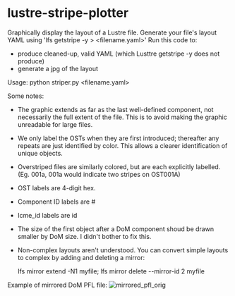 # lustre-stripe-plotter
Graphically display the layout of a Lustre file.
Generate your file's layout YAML using 'lfs getstripe -y <filename> > <filename.yaml>'
Run this code to:
- produce cleaned-up, valid YAML (which Lusttre getstripe -y does not produce)
- generate a jpg of the layout

Usage:
  python striper.py <filename.yaml>

Some notes:
- The graphic extends as far as the last well-defined component, not necessarily the full extent of the file. This is to avoid making the graphic unreadable for large files.
- We only label the OSTs when they are first introduced; thereafter any repeats are just identified by color. This allows a clearer identification of unique objects.
- Overstriped files are similarly colored, but are each explicitly labelled. (Eg. 001a, 001a would indicate two stripes on OST001A)
- OST labels are 4-digit hex.
- Component ID labels are #<id>
- lcme_id labels are id<id>
- The size of the first object after a DoM component shoud be drawn smaller by DoM size. I didn't bother to fix this.
- Non-complex layouts aren't understood. You can convert simple layouts to complex by adding and deleting a mirror:

  lfs mirror extend -N1 myfile; lfs mirror delete --mirror-id 2 myfile
  
Example of mirrored DoM PFL file:
  ![mirrored_pfl_orig](https://media.github.hpe.com/user/38993/files/f72bf8e5-3b9d-4c37-ae00-51321a6fb1f6)
